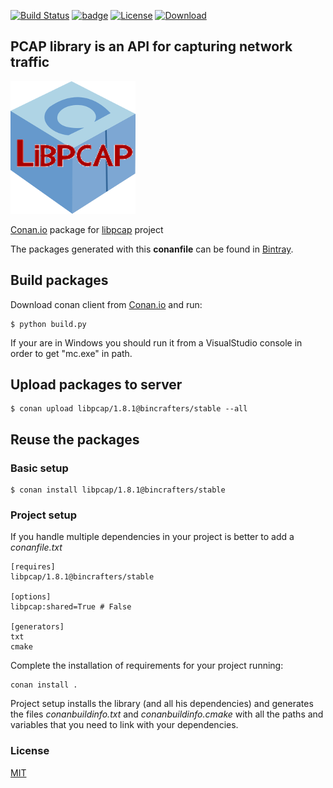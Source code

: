 [![Build Status](https://travis-ci.org/bincrafters/conan-libpcap.svg?branch=release/1.8.1)](https://travis-ci.org/bincrafters/conan-libpcap) [![badge](https://img.shields.io/badge/conan.io-libpcap%2F1.8.1-green.svg?logo=data:image/png;base64%2CiVBORw0KGgoAAAANSUhEUgAAAA4AAAAOCAMAAAAolt3jAAAA1VBMVEUAAABhlctjlstkl8tlmMtlmMxlmcxmmcxnmsxpnMxpnM1qnc1sn85voM91oM11oc1xotB2oc56pNF6pNJ2ptJ8ptJ8ptN9ptN8p9N5qNJ9p9N9p9R8qtOBqdSAqtOAqtR%2BrNSCrNJ/rdWDrNWCsNWCsNaJs9eLs9iRvNuVvdyVv9yXwd2Zwt6axN6dxt%2Bfx%2BChyeGiyuGjyuCjyuGly%2BGlzOKmzOGozuKoz%2BKqz%2BOq0OOv1OWw1OWw1eWx1eWy1uay1%2Baz1%2Baz1%2Bez2Oe02Oe12ee22ujUGwH3AAAAAXRSTlMAQObYZgAAAAFiS0dEAIgFHUgAAAAJcEhZcwAACxMAAAsTAQCanBgAAAAHdElNRQfgBQkREyOxFIh/AAAAiklEQVQI12NgAAMbOwY4sLZ2NtQ1coVKWNvoc/Eq8XDr2wB5Ig62ekza9vaOqpK2TpoMzOxaFtwqZua2Bm4makIM7OzMAjoaCqYuxooSUqJALjs7o4yVpbowvzSUy87KqSwmxQfnsrPISyFzWeWAXCkpMaBVIC4bmCsOdgiUKwh3JojLgAQ4ZCE0AMm2D29tZwe6AAAAAElFTkSuQmCC)](https://bintray.com/bincrafters/conan/libpcap%3Abincrafters)
[![License](https://img.shields.io/badge/License-BSD%203--Clause-blue.svg)](https://opensource.org/licenses/BSD-3-Clause)
[![Download](https://api.bintray.com/packages/bincrafters/public-conan/libpcap%3Abincrafters/images/download.svg?version=1.8.1%3Astable)](https://bintray.com/bincrafters/public-conan/libpcap%3Abincrafters/1.8.1%3Astable/link)

## PCAP library is an API for capturing network traffic

![conan-libpcap](logo.png)

[Conan.io](https://conan.io) package for [libpcap](https://github.com/the-tcpdump-group/libpcap) project

The packages generated with this **conanfile** can be found in [Bintray](https://bintray.com/bincrafters/public-conan/libpcap%3Abincrafters).

## Build packages

Download conan client from [Conan.io](https://conan.io) and run:

    $ python build.py

If your are in Windows you should run it from a VisualStudio console in order to get "mc.exe" in path.

## Upload packages to server

    $ conan upload libpcap/1.8.1@bincrafters/stable --all

## Reuse the packages

### Basic setup

    $ conan install libpcap/1.8.1@bincrafters/stable

### Project setup

If you handle multiple dependencies in your project is better to add a *conanfile.txt*

    [requires]
    libpcap/1.8.1@bincrafters/stable

    [options]
    libpcap:shared=True # False

    [generators]
    txt
    cmake

Complete the installation of requirements for your project running:</small></span>

    conan install .

Project setup installs the library (and all his dependencies) and generates the files *conanbuildinfo.txt* and *conanbuildinfo.cmake* with all the paths and variables that you need to link with your dependencies.

### License
[MIT](LICENSE.md)
